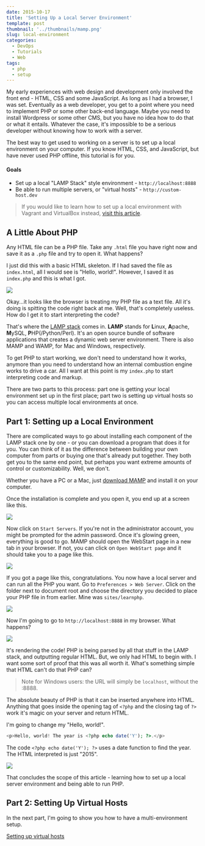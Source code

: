 ```yaml
---
date: 2015-10-17
title: 'Setting Up a Local Server Environment'
template: post
thumbnail: '../thumbnails/mamp.png'
slug: local-environment
categories:
  - DevOps
  - Tutorials
  - Web
tags:
  - php
  - setup
---
```


My early experiences with web design and development only involved the front end - HTML, CSS and some JavaScript. As long as I had a browser, I was set. Eventually as a web developer, you get to a point where you need to implement PHP or some other back-end language. Maybe you need to install Wordpress or some other CMS, but you have no idea how to do that or what it entails. Whatever the case, it's impossible to be a serious developer without knowing how to work with a server.

The best way to get used to working on a server is to set up a local environment on your computer. If you know HTML, CSS, and JavaScript, but have never used PHP offline, this tutorial is for you.

#### Goals

- Set up a local "LAMP Stack" style environment - `http://localhost:8888`
- Be able to run multiple servers, or "virtual hosts" - `http://custom-host.dev`

> If you would like to learn how to set up a local environment with Vagrant and VirtualBox instead, [visit this article](https://www.taniarascia.com/what-are-vagrant-and-virtualbox-and-how-do-i-use-them/).

## A Little About PHP

Any HTML file can be a PHP file. Take any `.html` file you have right now and save it as a `.php` file and try to open it. What happens?

I just did this with a basic HTML skeleton. If I had saved the file as `index.html`, all I would see is "Hello, world!". However, I saved it as `index.php` and this is what I got.

![](../images/Screen-Shot-2015-10-16-at-9.27.59-PM.png)

Okay...it looks like the browser is treating my PHP file as a text file. All it's doing is spitting the code right back at me. Well, that's completely useless. How do I get it to start interpreting the code?

That's where the [LAMP stack](<https://en.wikipedia.org/wiki/LAMP_(software_bundle)>) comes in. **LAMP** stands for **L**inux, **A**pache, **M**ySQL, **P**HP(/Python/Perl). It's an open source bundle of software applications that creates a dynamic web server environment. There is also MAMP and WAMP, for Mac and Windows, respectively.

To get PHP to start working, we don't need to understand how it works, anymore than you need to understand how an internal combustion engine works to drive a car. All I want at this point is my `index.php` to start interpreting code and markup.

There are two parts to this process: part one is getting your local environment set up in the first place; part two is setting up virtual hosts so you can access multiple local environments at once.

## Part 1: Setting up a Local Environment

There are complicated ways to go about installing each component of the LAMP stack one by one - or you can download a program that does it for you. You can think of it as the difference between building your own computer from parts or buying one that's already put together. They both get you to the same end point, but perhaps you want extreme amounts of control or customizability. Well, we don't.

Whether you have a PC or a Mac, just [download MAMP](https://www.mamp.info/en/downloads/) and install it on your computer.

Once the installation is complete and you open it, you end up at a screen like this.

![](../images/Screen-Shot-2015-10-16-at-9.43.43-PM.png)

Now click on `Start Servers`. If you're not in the administrator account, you might be prompted for the admin password. Once it's glowing green, everything is good to go. MAMP should open the WebStart page in a new tab in your browser. If not, you can click on `Open WebStart page` and it should take you to a page like this.

![](../images/Screen-Shot-2015-10-16-at-9.52.42-PM.png)

If you got a page like this, congratulations. You now have a local server and can run all the PHP you want. Go to `Preferences > Web Server`. Click on the folder next to document root and choose the directory you decided to place your PHP file in from earlier. Mine was `sites/learnphp`.

![](../images/Screen-Shot-2015-10-16-at-9.49.42-PM.png)

Now I'm going to go to `http://localhost:8888` in my browser. What happens?

![](../images/Screen-Shot-2015-10-16-at-9.58.15-PM.png)

It's rendering the code! PHP is being parsed by all that stuff in the LAMP stack, and outputting regular HTML. But, we only had HTML to begin with. I want some sort of proof that this was all worth it. What's something simple that HTML can't do that PHP can?

> Note for Windows users: the URL will simply be `localhost`, without the :8888.

The absolute beauty of PHP is that it can be inserted anywhere into HTML. Anything that goes inside the opening tag of `<?php` and the closing tag of `?>` work it's magic on your server and return HTML.

I'm going to change my "Hello, world!".

```php
<p>Hello, world! The year is <?php echo date('Y'); ?>.</p>

```

The code `<?php echo date('Y'); ?>` uses a date function to find the year. The HTML interpreted is just "2015".

![](../images/Screen-Shot-2015-10-16-at-10.07.06-PM.png)

That concludes the scope of this article - learning how to set up a local server environment and being able to run PHP.

## Part 2: Setting Up Virtual Hosts

In the next part, I'm going to show you how to have a multi-environment setup.

[Setting up virtual hosts](http://www.taniarascia.com/setting-up-virtual-hosts)

